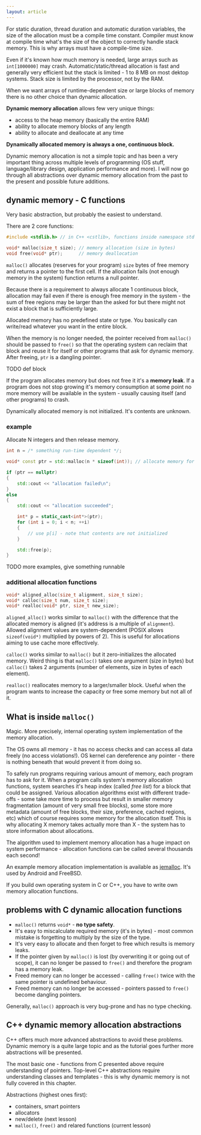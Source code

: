 ```yaml
---
layout: article
---
```


For static duration, thread duration and automatic duration variables, the size of the allocation must be a compile time constant. Compiler must know at compile time what's the size of the object to correctly handle stack memory. This is why arrays must have a compile-time size.

Even if it's known how much memory is needed, large arrays such as `int[1000000]` may crash. Automatic/static/thread allocation is fast and generally very efficient but the stack is limited - 1 to 8 MB on most dektop systems. Stack size is limited by the processor, not by the RAM.

When we want arrays of runtime-dependent size or large blocks of memory there is no other choice than dynamic allocation.

**Dynamic memory allocation** allows few very unique things:
- access to the heap memory (basically the entire RAM)
- ability to allocate memory blocks of any length
- ability to allocate and deallocate at any time

**Dynamically allocated memory is always a one, continuous block.**

Dynamic memory allocation is not a simple topic and has been a very important thing across multiple levels of programming (OS stuff, language/library design, application performance and more). I will now go through all abstractions over dynamic memory allocation from the past to the present and possible future additions.

## dynamic memory - C functions

Very basic abstraction, but probably the easiest to understand.

There are 2 core functions:

```c
#include <stdlib.h> // in C++ <cstlib>, functions inside namespace std

void* malloc(size_t size); // memory allocation (size in bytes)
void free(void* ptr);      // memory deallocation
```

`malloc()` allocates (reserves for your program) `size` bytes of free memory and returns a pointer to the first cell. If the allocation fails (not enough memory in the system) function returns a null pointer.

Because there is a requirement to always allocate 1 continuous block, allocation may fail even if there is enough free memory in the system - the sum of free regions may be larger than the asked for but there might not exist a block that is sufficiently large.

Allocated memory has no predefined state or type. You basically can write/read whatever you want in the entire block.

When the memory is no longer needed, the pointer received from `malloc()` should be passed to `free()` so that the operating system can reclaim that block and reuse it for itself or other programs that ask for dynamic memory. After freeing, `ptr` is a dangling pointer.

TODO def block

If the program allocates memory but does not free it it's a **memory leak**. If a program does not stop growing it's memory consumption at some point no more memory will be available in the system - usually causing itself (and other programs) to crash.

<div class="note info">
Dynamically allocated memory is not initialized. It's contents are unknown.
</div>

### example

Allocate N integers and then release memory.

```c++
int n = /* something run-time dependent */;

void* const ptr = std::malloc(n * sizeof(int)); // allocate memory for n integers

if (ptr == nullptr)
{
    std::cout << "allocation failed\n";
}
else
{
    std::cout << "allocation succeeded";

    int* p = static_cast<int*>(ptr);
    for (int i = 0; i < n; ++i)
    {
        // use p[i] - note that contents are not initialized
    }

    std::free(p);
}
```

TODO more examples, give something runnable

### additional allocation functions

```c
void* aligned_alloc(size_t alignment, size_t size);
void* calloc(size_t num, size_t size);
void* realloc(void* ptr, size_t new_size);
```

`aligned_alloc()` works similar to `malloc()` with the difference that the allocated memory is aligned (it's address is a multiple of `alignment`). Allowed alignment values are system-dependent (POSIX allows `sizeof(void*)` multiplied by powers of 2). This is useful for allocations aiming to use cache more effectively.

`calloc()` works similar to `malloc()` but it zero-initializes the allocated memory. Weird thing is that `malloc()` takes one argument (size in bytes) but `calloc()` takes 2 arguments (number of elements, size in bytes of each element).

`realloc()` reallocates memory to a larger/smaller block. Useful when the program wants to increase the capacity or free some memory but not all of it.

## What is inside `malloc()`

Magic. More precisely, internal operating system implementation of the memory allocation. 

The OS owns all memory - it has no access checks and can access all data freely (no access violations!). OS kernel can dereference any pointer - there is nothing beneath that would prevent it from doing so.

To safely run programs requiring various amount of memory, each program has to ask for it. When a program calls system's memory allocation functions, system searches it's heap index (called *free list*) for a block that could be assigned. Various allocation algorithms exist with different trade-offs - some take more time to process but result in smaller memory fragmentation (amount of very small free blocks), some store more metadata (amount of free blocks, their size, preference, cached regions, etc) which of course requires some memory for the allocation itself. This is why allocating X memory takes actually more than X - the system has to store information about allocations.

The algorithm used to implement memory allocation has a huge impact on system performance - allocation functions can be called several thousands each second!

An example memory allocation implementation is available as [jemalloc](http://jemalloc.net). It's used by Android and FreeBSD.

If you build own operating system in C or C++, you have to write own memory allocation functions.

## problems with C dynamic allocation functions

- `malloc()` returns `void*` - **no type safety**.
- It's easy to miscalculate required memory (it's in bytes) - most common mistake is forgetting to multiply by the size of the type.
- It's very easy to allocate and then forget to free which results is memory leaks.
- If the pointer given by `malloc()` is lost (by overwriting it or going out of scope), it can no longer be passed to `free()` and therefore the program has a memory leak.
- Freed memory can no longer be accessed - calling `free()` twice with the same pointer is undefined behaviour.
- Freed memory can no longer be accessed - pointers passed to `free()` become dangling pointers.

Generally, `malloc()` approach is very bug-prone and has no type checking.

## C++ dynamic memory allocation abstractions

C++ offers much more advanced abstractions to avoid these problems. Dynamic memory is a quite large topic and as the tutorial goes further more abstractions will be presented.

The most basic one - functions from C presented above require understanding of pointers. Top-level C++ abstractions require understanding classes and templates - this is why dynamic memory is not fully covered in this chapter.

Abstractions (highest ones first):

- containers, smart pointers
- allocators
- new/delete (next lesson)
- `malloc()`, `free()` and relared functions (current lesson)
